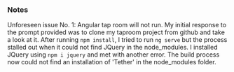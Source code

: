 ### Notes
Unforeseen issue No. 1: Angular tap room will not run.
My initial response to the prompt provided was to clone my taproom project from github and take a look at it. After running `npm install`, I tried to run `ng serve` but the process stalled out when it could not find JQuery in the node_modules. I installed JQuery using `npm i jquery` and met with another error. The build process now could not find an installation of 'Tether' in the node_modules folder.
